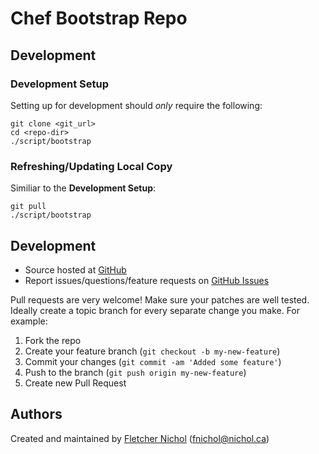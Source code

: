 # Chef Bootstrap Repo

## Development

### Development Setup

Setting up for development should *only* require the following:

    git clone <git_url>
    cd <repo-dir>
    ./script/bootstrap

### Refreshing/Updating Local Copy

Similiar to the **Development Setup**:

    git pull
    ./script/bootstrap

## <a name="development"></a> Development

* Source hosted at [GitHub][repo]
* Report issues/questions/feature requests on [GitHub Issues][issues]

Pull requests are very welcome! Make sure your patches are well tested.
Ideally create a topic branch for every separate change you make. For
example:

1. Fork the repo
2. Create your feature branch (`git checkout -b my-new-feature`)
3. Commit your changes (`git commit -am 'Added some feature'`)
4. Push to the branch (`git push origin my-new-feature`)
5. Create new Pull Request

## <a name="authors"></a> Authors

Created and maintained by [Fletcher Nichol][fnichol] (<fnichol@nichol.ca>)

[fnichol]:      https://github.com/fnichol
[repo]:         https://github.com/fnichol/chef-bootstrap-repo
[issues]:       https://github.com/fnichol/chef-bootstrap-repo/issues
[contributors]: https://github.com/fnichol/chef-bootstrap-repo/contributors
